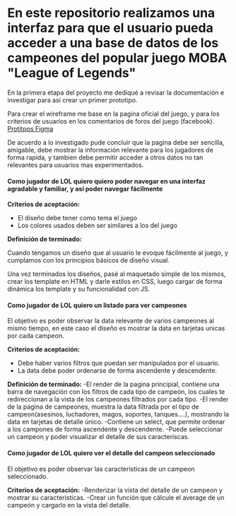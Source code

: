 
# En este repositorio realizamos una interfaz para que el usuario pueda acceder a una base de datos de los campeones del popular juego MOBA "League of Legends"

En la primera etapa del proyecto me dediqué a revisar la documentación e investigar para así crear un primer prototipo.

Para crear el wireframe me base en la pagina oficial del juego, y para los criterios de usuarios en los comentarios de foros del juego (facebook).
[Protitpos Figma](https://www.figma.com/file/gxCEhyp29jhMQXTKlFcNjK/LOL-DATA-LOVERS?node-id=0%3A1&t=fx7mvI94WnFML9iI-0 "Prototipos Figma")

De acuerdo a lo investigado pude concluir que la pagina debe ser sencilla, amigable, debe mostrar la información relevante para los jugadores de forma rapida, y tambien debe permitir acceder a otros datos no tan relevantes para usuarios mas experimentados.

#### Como jugador de LOL quiero quiero poder navegar en una interfaz agradable y familiar, y así poder navegar fácilmente

**Criterios de aceptación:**
- El diseño debe tener como tema el juego
- Los colores usados deben ser similares a los del juego

**Definición de terminado:**

Cuando tengamos un diseño que al usuario le evoque fácilmente al juego, y cumplamos con los principios básicos de diseño visual.

Una vez terminados los diseños, pasé al maquetado simple de los mismos,  crear los template en HTML y  darle estilos en CSS, luego cargar de forma dinámica los template y su funcionalidad con JS. 

#### Como jugador de LOL quiero un listado para ver campeones

El objetivo es poder observar la data relevante de varios campeones al mismo tiempo, en este caso el diseño es mostrar la data en tarjetas unicas por cada campeon. 

**Criterios de aceptación:**
- Debe haber varios filtros que puedan ser manipulados por el usuario.
- La data debe poder ordenarse de forma ascendente y descendente.

**Definición de terminado:**
-El render de la pagina principial, contiene una barra de navegación con los filtros de cada tipo de campeón, los cuales te redireccionan a la vista de los campeones filtrados por cada tipo. 
-El render de la pagina de campeones, muestra la data filtrada por el tipo de campeon(asesinos, luchadores, magos, soportes, tanques....), mostrando la data en tarjetas de detalle único.
-Contiene un select, que permite ordenar a los campones de forma ascendente y descendente.
-Puede seleccionar un campeon y poder visualizar el detalle de sus caracteríscas. 

#### Como jugador de LOL quiero ver el detalle del campeon seleccionado

El objetivo es poder observar las características de un campeon seleccionado.

**Criterios de aceptación:**
-Renderizar la vista del detalle de un campeon y mostrar su características.
-Crear un función que cálcule el average de un campeón y cargarlo en la vista del detalle. 